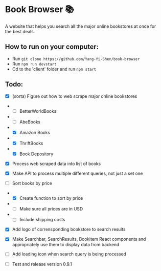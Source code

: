 # Book Browser 📚

A website that helps you search all the major online bookstores at once for the best deals.

## How to run on your computer:

- Run ```git clone https://github.com/Yang-Yi-Shen/book-browser```
- Run ```npm run devstart```
- Cd to the 'client' folder and run ```npm start```

## Todo:

- [x] (sorta) Figure out how to web scrape major online bookstores
- - [ ] BetterWorldBooks
- - [ ] AbeBooks
- - [x] Amazon Books
- - [x] ThriftBooks
- - [x] Book Depository

- [x] Process web scraped data into list of books

- [x] Make API to process multiple different queries, not just a set one

- [ ] Sort books by price
- - [x] Create function to sort by price
- - [ ] Make sure all prices are in USD
- - [ ] Include shipping costs

- [x] Add logo of corrensponding bookstore to search results

- [x] Make Searchbar, SearchResults, BookItem React components and appropriately use them to display data from backend

- [ ] Add loading icon when search query is being processed

- [ ] Test and release version 0.9.1